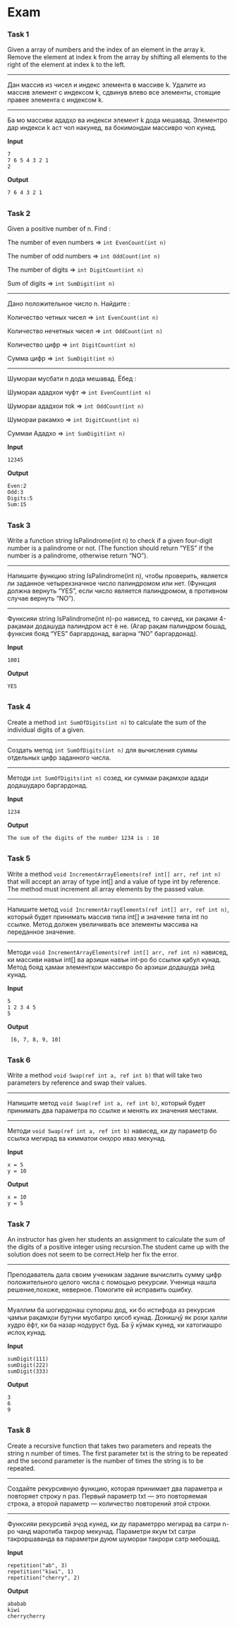 # Exam 

### Task 1

Given a array of numbers and the index of an element in the array k. Remove the element at index k from the array by shifting all elements to the right of the element at index k to the left.    

----

Дан массив из чисел и индекс элемента в массиве k. Удалите из массив элемент с индексом k, сдвинув влево все элементы, стоящие правее элемента с индексом k.  

----

Ба мо массиви ададҳо ва индекси элемент k дода мешавад. Элементро дар индекси k аст чоп накунед, ва бокимондаи массивро чоп кунед.
 
**Input**
```
7
7 6 5 4 3 2 1
2
```
**Output**
```
7 6 4 3 2 1
```

##

### Task 2

Given a positive number of n.  Find :

The number of even numbers => `int EvenCount(int n)`

The number of odd numbers => `int OddCount(int n)`

The number of digits => `int DigitCount(int n)`

Sum of digits => `int SumDigit(int n) `  

---

Дано положительное число n. Найдите :

Количество четных чисел => `int EvenCount(int n)`

Количество нечетных чисел => `int OddCount(int n)`

Количество цифр => `int DigitCount(int n)`

Сумма цифр => `int SumDigit(int n)`

 ---

Шумораи мусбати n дода мешавад. Ёбед :      

Шумораи ададхои чуфт => `int EvenCount(int n)`

Шумораи ададхои тоk => `int OddCount(int n)`

Шумораи ракамхо => `int DigitCount(int n)`

Суммаи Ададхо => `int SumDigit(int n)`

**Input**
```
12345
```
**Output**
```
Even:2
Odd:3
Digits:5
Sum:15
```
##

### Task 3

Write a function string IsPalindrome(int n) to check if a given four-digit number is a palindrome or not. (The function should return “YES” if the number is a palindrome, otherwise return “NO”).

---

Напишите функцию string IsPalindrome(int n), чтобы проверить, является ли заданное четырехзначное число палиндромом или нет. (Функция должна вернуть “YES”, если число является палиндромом, в противном случае вернуть “NO”).

---

Функсияи string IsPalindrome(int n)-ро нависед, то санҷед, ки рақами 4-рақамаи додашуда палиндром аст ё не. (Агар рақам палиндром бошад, функсия бояд “YES” баргардонад, вагарна “NO” баргардонад).

**Input**
```
1001
```
**Output**
```
YES
```
##

### Task 4
Create a method `int SumOfDigits(int n)` to calculate the sum of the individual digits of a given.  

----
 
Cоздать метод `int SumOfDigits(int n)` для вычисления суммы отдельных цифр заданного числа.  

----
 
Методи `int SumOfDigits(int n)` созед, ки суммаи рақамҳои aдади додашударо баргардонад.  
 
**Input**
```
1234
```
**Output**
```
The sum of the digits of the number 1234 is : 10
```

##

### Task 5
Write a method `void IncrementArrayElements(ref int[] arr, ref int n)` that will accept an array of type int[] and a value of type int by reference. The method must increment all array elements by the passed value.   

----

Напишите метод `void IncrementArrayElements(ref int[] arr, ref int n)`, который будет принимать массив типа int[] и значение типа int по ссылке. Метод должен увеличивать все элементы массива на переданное значение.  

----

Методи `void IncrementArrayElements(ref int[] arr, ref int n)` нависед, ки массиви навъи int[] ва арзиши навъи int-ро бо ссылки қабул кунад. Метод бояд ҳамаи элементҳои массивро бо арзиши додашуда зиёд кунад.    

**Input**
```
5
1 2 3 4 5
5
```
**Output**
```
 [6, 7, 8, 9, 10] 
```

##

### Task 6

Write a method `void Swap(ref int a, ref int b)` that will take two parameters by reference and swap their values.  

----

Напишите метод `void Swap(ref int a, ref int b)`, который будет принимать два параметра по ссылке и менять их значения местами.  

----

Meтоди `void Swap(ref int a, ref int b)` нависед, ки ду параметр бо ссылка мегирад ва кимматои онҳоро иваз мекунад.  

**Input**
```
x = 5
y = 10
```
**Output**
```
x = 10
y = 5
```

##

### Task 7
An instructor has given her students an assignment to calculate the sum of the digits of a positive integer using recursion.The student came up with the solution does not seem to be correct.Help her fix the error.

---

Преподаватель дала своим ученикам задание вычислить сумму цифр положительного целого числа с помощью рекурсии. Ученица нашла решение,похоже, неверное. Помогите ей исправить ошибку.

--- 

Муаллим ба шогирдонаш супориш дод, ки бо истифода аз рекурсия ҷамъи рақамҳои бутуни мусбатро ҳисоб кунад. Донишҷӯ як роҳи ҳалли худро ёфт, ки ба назар нодуруст буд. Ба ӯ кӯмак кунед, ки хатогиашро ислоҳ кунад.

**Input**
```
sumDigit(111)
sumDigit(222)
sumDigit(333)
```
**Output**
```
3
6
9
```

##

### Task 8
Create a recursive function that takes two parameters and repeats the string n number of times. The first parameter txt is the string to be
repeated and the second parameter is the number of times the string is to be repeated.

---

Создайте рекурсивную функцию, которая принимает два параметра и повторяет строку n раз. Первый параметр txt — это повторяемая строка, а второй параметр — количество повторений этой строки.

---

Функсияи рекурсивӣ эҷод кунед, ки ду параметрро мегирад ва сатри n-ро чанд маротиба такрор мекунад. Параметри якум txt сатри такроршаванда ва параметри дуюм шумораи такрори сатр мебошад.

**Input**
```
repetition("ab", 3)
repetition("kiwi", 1)
repetition("cherry", 2)
```
**Output**
```
ababab
kiwi
cherrycherry
```



